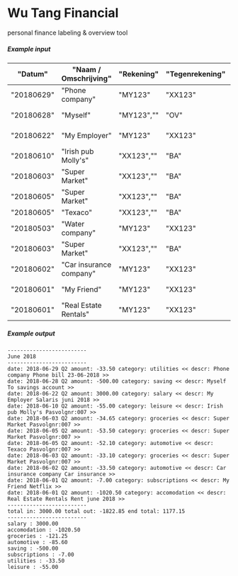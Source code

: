 # Wu Tang Financial
personal finance labeling &amp; overview tool


##### Example input

| "Datum"    | "Naam / Omschrijving"   | "Rekening" | "Tegenrekening" | "Code" | "Af Bij" | "Bedrag (EUR)"   | "MutatieSoort"       | "Mededelingen"          | 
|------------|-------------------------|------------|-----------------|--------|----------|------------------|----------------------|-------------------------| 
| "20180629" | "Phone company"         | "MY123"    | "XX123"         | "IC"   | "Af"     | "33,50"          | "Incasso"            | "Phone bill 23-06-2018" | 
| "20180628" | "Myself"                | "MY123","" | "OV"            | "Af"   | "500,00" | "Overschrijving" | "To savings account" |                         | 
| "20180622" | "My Employer"           | "MY123"    | "XX123"         | "OV"   | "Bij"    | "3000,00"        | "Overschrijving"     | "Salaris juni 2018"     | 
| "20180610" | "Irish pub Molly's"     | "XX123","" | "BA"            | "Af"   | "55,00"  | "Betaalautomaat" | "Pasvolgnr:007"      |                         | 
| "20180603" | "Super Market"          | "XX123","" | "BA"            | "Af"   | "34,65"  | "Betaalautomaat" | "Pasvolgnr:007"      |                         | 
| "20180605" | "Super Market"          | "XX123","" | "BA"            | "Af"   | "53,50"  | "Betaalautomaat" | "Pasvolgnr:007"      |                         | 
| "20180605" | "Texaco"                | "XX123","" | "BA"            | "Af"   | "52,10"  | "Betaalautomaat" | "Pasvolgnr:007"      |                         | 
| "20180503" | "Water company"         | "MY123"    | "XX123"         | "IC"   | "Af"     | "20,50"          | "Incasso"            | "Water bill"            | 
| "20180603" | "Super Market"          | "XX123","" | "BA"            | "Af"   | "33,10"  | "Betaalautomaat" | "Pasvolgnr:007"      |                         | 
| "20180602" | "Car insurance company" | "MY123"    | "XX123"         | "IC"   | "Af"     | "33,50"          | "Incasso"            | "Car insurance"         | 
| "20180601" | "My Friend"             | "MY123"    | "XX123"         | "GT"   | "Af"     | "7,00"           | "Online bankieren"   | "Netflix"               | 
| "20180601" | "Real Estate Rentals"   | "MY123"    | "XX123"         | "IC"   | "Af"     | "1020,50"        | "Incasso"            | "Rent june 2018"        | 


##### Example output

```
-------------------------
June 2018
-------------------------
date: 2018-06-29 Q2 amount: -33.50 category: utilities << descr: Phone company Phone bill 23-06-2018 >>
date: 2018-06-28 Q2 amount: -500.00 category: saving << descr: Myself To savings account >>
date: 2018-06-22 Q2 amount: 3000.00 category: salary << descr: My Employer Salaris juni 2018 >>
date: 2018-06-10 Q2 amount: -55.00 category: leisure << descr: Irish pub Molly's Pasvolgnr:007 >>
date: 2018-06-03 Q2 amount: -34.65 category: groceries << descr: Super Market Pasvolgnr:007 >>
date: 2018-06-05 Q2 amount: -53.50 category: groceries << descr: Super Market Pasvolgnr:007 >>
date: 2018-06-05 Q2 amount: -52.10 category: automotive << descr: Texaco Pasvolgnr:007 >>
date: 2018-06-03 Q2 amount: -33.10 category: groceries << descr: Super Market Pasvolgnr:007 >>
date: 2018-06-02 Q2 amount: -33.50 category: automotive << descr: Car insurance company Car insurance >>
date: 2018-06-01 Q2 amount: -7.00 category: subscriptions << descr: My Friend Netflix >>
date: 2018-06-01 Q2 amount: -1020.50 category: accomodation << descr: Real Estate Rentals Rent june 2018 >>
-------------------------
total in: 3000.00 total out: -1822.85 end total: 1177.15
-------------------------
salary : 3000.00
accomodation : -1020.50
groceries : -121.25
automotive : -85.60
saving : -500.00
subscriptions : -7.00
utilities : -33.50
leisure : -55.00
```
